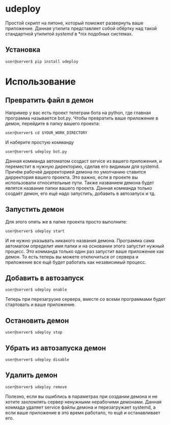 # udeploy
Простой скрипт на питоне, который поможет развернуть ваше приложение.
Данная утилита представляет собой обёртку над такой стандартной
утилитой _systemd_ в *nix подобных системах.

## Установка 
```console
user@server$ pip install udeploy
```

# Использование


## Превратить файл в демон
Например у вас есть проект телеграм бота на python, где главная программа называется bot.py.
Чтобы превратить ваше приложение в демон, перейдите в папку вашего проекта:
```console
user@server$ cd $YOUR_WORK_DIRECTORY
```

И наберите простую комманду
```console
user@server$ udeploy bot.py
```

Данная комманда автоматом создаст service из вашего приложения, и переместит в нужную директорию,
сделав его видимым для systemd. Причём рабочей дирректорией демона по умолчанию ставится дирректория
вашего проекта. Это важно, если в проекте вы использовали относительные пути. Также названием демона
будет являтся название папки вашего проекта. Данная комманда только создаёт демон, его ещё надо
запустить, добавить в автозапуск и тд.

## Запустить демон
Для этого опять же в папке проекта просто выполните:
```console
user@server$ udeploy start
```
И не нужно указывать никакого названия демона. Программа сама автоматом определит имя папки
и на основании этого запустит нужный процесс. Это комманда только один раз запустит ваше приложение
как демон. То есть теперь вы можете отключиться от сервера и приложение все ещё будет работать как
независимый процесс.

## Добавить в автозапуск
```console
user@server$ udeploy enable
```
Теперь при перезагрузке сервера, вместе со всеми программами будет стартовать и ваше приложение.

## Остановить демон
```console
user@server$ udeploy stop
```

## Убрать из автозапуска демон
```console
user@server$ udeploy disable
```

## Удалить демон
```console
user@server$ udeploy remove
```
Полезно, если вы ошиблись в параметрах при создании демона и не хотите захломлять сервер ненужными
нерабочими демонами. Данная коммада удаляет service файлы демона и перезагружает systemd,
а если ваше приложение в это время работало, то ещё и останавливает его.
